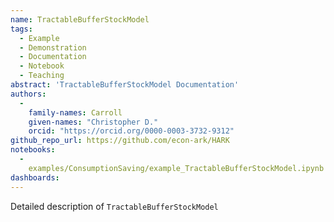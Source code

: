 ```yaml
---
name: TractableBufferStockModel
tags:
  - Example
  - Demonstration
  - Documentation
  - Notebook
  - Teaching
abstract: 'TractableBufferStockModel Documentation'
authors:
  -
    family-names: Carroll
    given-names: "Christopher D."
    orcid: "https://orcid.org/0000-0003-3732-9312"
github_repo_url: https://github.com/econ-ark/HARK
notebooks:
  - 
    examples/ConsumptionSaving/example_TractableBufferStockModel.ipynb
dashboards:
---
```


Detailed description of `TractableBufferStockModel` 
